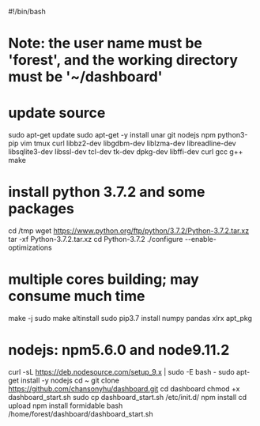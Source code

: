#!/bin/bash
# Note: the user name must be 'forest', and the working directory must be '~/dashboard'
# update source
sudo apt-get update
sudo apt-get -y install unar git nodejs npm python3-pip vim tmux curl libbz2-dev libgdbm-dev liblzma-dev libreadline-dev libsqlite3-dev libssl-dev tcl-dev tk-dev dpkg-dev libffi-dev curl gcc g++ make

# install python 3.7.2 and some packages
cd /tmp
wget https://www.python.org/ftp/python/3.7.2/Python-3.7.2.tar.xz
tar -xf Python-3.7.2.tar.xz
cd Python-3.7.2
./configure --enable-optimizations
# multiple cores building; may consume much time
make -j
sudo make altinstall
sudo pip3.7 install numpy pandas xlrx apt_pkg

# nodejs: npm5.6.0 and node9.11.2
curl -sL https://deb.nodesource.com/setup_9.x | sudo -E bash -
sudo apt-get install -y nodejs
cd ~
git clone https://github.com/chansonyhu/dashboard.git
cd dashboard
chmod +x dashboard_start.sh
sudo cp dashboard_start.sh /etc/init.d/
npm install
cd upload
npm install formidable
bash /home/forest/dashboard/dashboard_start.sh
